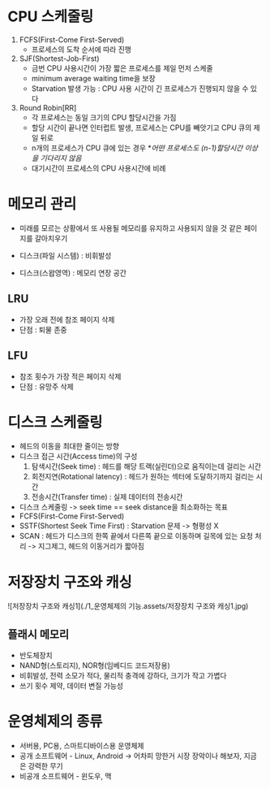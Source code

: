 # CPU 스케줄링

1. FCFS(First-Come First-Served)
   - 프로세스의 도착 순서에 따라 진행
2. SJF(Shortest-Job-First)
   - 금번 CPU 사용시간이 가장 짧은 프로세스를 제일 먼저 스케줄
   - minimum average waiting time을 보장
   - Starvation 발생 가능 : CPU 사용 시간이 긴 프로세스가 진행되지 않을 수 있다
3. Round Robin[RR]
   - 각 프로세스는 동일 크기의 CPU 할당시간을 가짐
   - 할당 시간이 끝나면 인터럽트 발생, 프로세스는 CPU를 빼앗기고 CPU 큐의 제일 뒤로
   - n개의 프로세스가 CPU 큐에 있는 경우 **어떤 프로세스도 (n-1)*할당시간 이상을 기다리지 않음**
   - 대기시간이 프로세스의 CPU 사용시간에 비례



# 메모리 관리

- 미래를 모르는 상황에서 또 사용될 메모리를 유지하고 사용되지 않을 것 같은 페이지를 갈아치우기

- 디스크(파일 시스템) : 비휘발성
- 디스크(스왑영역) : 메모리 연장 공간

## LRU

- 가장 오래 전에 참조 페이지 삭제
- 단점 : 퇴물 존중

## LFU

- 참조 횟수가 가장 적은 페이지 삭제
- 단점 : 유망주 삭제



# 디스크 스케줄링

- 헤드의 이동을 최대한 줄이는 방향
- 디스크 접근 시간(Access time)의 구성
  1. 탐색시간(Seek time) : 헤드를 해당 트랙(실린더)으로 움직이는데 걸리는 시간
  2. 회전지연(Rotational latency) : 헤드가 원하는 섹터에 도달하기까지 걸리는 시간
  3. 전송시간(Transfer time) : 실제 데이터의 전송시간
- 디스크 스케줄링 -> seek time == seek distance을 최소화하는 목표
- FCFS(First-Come First-Served)
- SSTF(Shortest Seek Time First) : Starvation 문제 -> 형평성 X
- SCAN : 헤드가 디스크의 한쪽 끝에서 다른쪽 끝으로 이동하며 길목에 있는 요청 처리 -> 지그제그, 헤드의 이동거리가 짧아짐



# 저장장치 구조와 캐싱

![저장장치 구조와 캐싱1](./1_운영체제의 기능.assets/저장장치 구조와 캐싱1.jpg)

## 플래시 메모리

- 반도체장치
- NAND형(스토리지), NOR형(임베디드 코드저장용)
- 비휘발성, 전력 소모가 적다, 물리적 충격에 강하다, 크기가 작고 가볍다
- 쓰기 횟수 제약, 데이터 변질 가능성



# 운영체제의 종류

- 서버용, PC용, 스마트디바이스용 운영체제
- 공개 소프트웨어 - Linux, Android -> 어차피 망한거 시장 장악이나 해보자, 지금은 강력한 무기
- 비공개 소프트웨어 - 윈도우, 맥